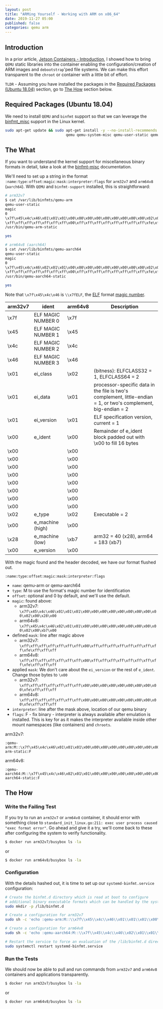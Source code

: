 ```yaml
---
layout: post
title: "ARMing Yourself - Working with ARM on x86_64"
date: 2019-11-27 05:00
published: false
categories: qemu arm
---
```


## Introduction

In a prior article, [Jetson Containers - Introduction](/2019/07/jetson-containers-introduction), I showed how to bring `QEMU` static libraries into the container enabling the configuration/creation of ARM images and `debootstrap`'ped file systems. We can make this effort transparent to the `chroot` or container with a little bit of effort.

`TLDR` - Assuming you have installed the packages in the [Required Packages (Ubuntu 18.04)](#required-packages-(ubuntu-18.04)) section, go to [The How](#the-how) section below.

## Required Packages (Ubuntu 18.04)

We need to install `QEMU` and `binfmt` support so that we can leverage the [binfmt_misc](https://en.wikipedia.org/wiki/Binfmt_misc) support in the Linux kernel.

```bash
sudo apt-get update && sudo apt-get install -y --no-install-recommends \
                            qemu qemu-system-misc qemu-user-static qemu-user binfmt-support
```

## The What

If you want to understand the kernel support for miscellaneous binary formats in detail, take a look at the [binfmt-misc](https://www.kernel.org/doc/html/latest/admin-guide/binfmt-misc.html) documentation.

We'll need to set up a string in the format `:name:type:offset:magic:mask:interpreter:flags` for `arm32v7` and `arm64v8` (`aarch64`). With `QEMU` and `binfmt-support` installed, this is straightforward:

```bash
# arm32v7
$ cat /var/lib/binfmts/qemu-arm
qemu-user-static
magic
0
\x7f\x45\x4c\x46\x01\x01\x01\x00\x00\x00\x00\x00\x00\x00\x00\x00\x02\x00\x28\x00
\xff\xff\xff\xff\xff\xff\xff\x00\xff\xff\xff\xff\xff\xff\xff\xff\xfe\xff\xff\xff
/usr/bin/qemu-arm-static

yes

# arm64v8 (aarch64)
$ cat /var/lib/binfmts/qemu-aarch64 
qemu-user-static
magic
0
\x7f\x45\x4c\x46\x02\x01\x01\x00\x00\x00\x00\x00\x00\x00\x00\x00\x02\x00\xb7\x00
\xff\xff\xff\xff\xff\xff\xff\x00\xff\xff\xff\xff\xff\xff\xff\xff\xfe\xff\xff\xff
/usr/bin/qemu-aarch64-static

yes
```

Note that `\x7f\x45\x4c\x46` is `\\x7fELF`, the [ELF](http://man7.org/linux/man-pages/man5/elf.5.html) format [magic number](https://en.wikipedia.org/wiki/Magic_number_(programming)). 

| arm32v7 | ident | arm64v8  | Description |
|---|---|---|---|
| \x7f | ELF MAGIC NUMBER 0 | \x7f |  |
| \x45 | ELF MAGIC NUMBER 1| \x45 |  |
| \x4c | ELF MAGIC NUMBER 2 | \x4c |  |
| \x46 | ELF MAGIC NUMBER 3 | \x46 |  |
| \x01 | ei_class | \x02 | (bitness): ELFCLASS32 = 1, ELFCLASS64 = 2 |
| \x01 | ei_data | \x01  | processor-specific data in the file is two's complement, little-endian = 1, or two's complement, big-endian = 2 |
| \x01 | ei_version | \x01 | ELF specification version, current = 1 |
| \x00 | e_ident | \x00 | Remainder of e_ident block padded out with \x00 to fill 16 bytes |
| \x00 |  | \x00 |  |
| \x00 |  | \x00 |  |
| \x00 |  | \x00 |  |
| \x00 |  | \x00 |  |
| \x00 |  | \x00 |  |
| \x00 |  | \x00 |  |
| \x00 |  | \x00 |  |
| \x00 |  | \x00 | |
| \x02 | e_type | \x02  | Executable = 2 |
| \x00 | e_machine (high) | \x00 |  |
| \x28 | e_machine (low) | \xb7 | arm32 = 40 (x28), arm64 = 183 (xb7) |
| \x00 | e_version | \x00 |  |


With the magic found and the header decoded, we have our format flushed out.

```
:name:type:offset:magic:mask:interpreter:flags
```

- `name`: qemu-arm or qemu-aarch64
- `type`: M to use the format's magic number for identification
- `offset`: optional and 0 by default, and we'll use the default.
- `magic`: found above:
  - arm32v7: `\x7f\x45\x4c\x46\x01\x01\x01\x00\x00\x00\x00\x00\x00\x00\x00\x00\x02\x00\x28\x00`
  - arm64v8: `\x7f\x45\x4c\x46\x02\x01\x01\x00\x00\x00\x00\x00\x00\x00\x00\x00\x02\x00\xb7\x00`
- defined `mask`: line after magic above 
  - arm32v7: `\xff\xff\xff\xff\xff\xff\xff\x00\xff\xff\xff\xff\xff\xff\xff\xff\xfe\xff\xff\xff`
  - arm64v8: `\xff\xff\xff\xff\xff\xff\xff\x00\xff\xff\xff\xff\xff\xff\xff\xff\xfe\xff\xff\xff`
- applied `mask`: We don't care about the `ei_version` or the rest of `e_ident`. Change those bytes to `\x00`
  - arm32v7: `\xff\xff\xff\xff\xff\xff\xff\x00\x00\x00\x00\x00\x00\x00\x00\x00\xfe\xff\xff\xff`
  - arm64v8: `\xff\xff\xff\xff\xff\xff\xff\x00\x00\x00\x00\x00\x00\x00\x00\x00\xfe\xff\xff\xff`
- `interpreter`: line after the mask above, location of our qemu binary
- `flags`: F - fix binary - interpreter is always available after emulation is installed. This is key for as it makes the interpreter available inside other mount namespaces (like containers) and `chroots`.

arm32v7:
```
:qemu-arm:M::\x7f\x45\x4c\x46\x01\x01\x01\x00\x00\x00\x00\x00\x00\x00\x00\x00\x02\x00\x28\x00:\xff\xff\xff\xff\xff\xff\xff\x00\x00\x00\x00\x00\x00\x00\x00\x00\xfe\xff\xff\xff:/usr/bin/qemu-arm-static:F
```

arm64v8:
```
:qemu-aarch64:M::\x7f\x45\x4c\x46\x02\x01\x01\x00\x00\x00\x00\x00\x00\x00\x00\x00\x02\x00\xb7\x00:\xff\xff\xff\xff\xff\xff\xff\x00\x00\x00\x00\x00\x00\x00\x00\x00\xfe\xff\xff\xff:/usr/bin/qemu-aarch64-static:F 
```

## The How

### Write the Failing Test

If you try to run an `arm32v7` or `arm64v8` container, it should error with something close to `standard_init_linux.go:211: exec user process caused "exec format error"`. Go ahead and give it a try, we'll come back to these after configuring the system to verify functionality.

```bash
$ docker run arm32v7/busybox ls -la
```

or

```bash
$ docker run arm64v8/busybox ls -la
```

### Configuration

With the details hashed out, it is time to set up our `systemd-binfmt.service` configuration:

```bash
# Create the binfmt.d directory which is read at boot to configure
# additional binary executable formats which can be handled by the system.
sudo mkdir -p /lib/binfmt.d

# Create a configuration for arm32v7
sudo sh -c 'echo :qemu-arm:M::\\x7f\\x45\\x4c\\x46\\x01\\x01\\x01\\x00\\x00\\x00\\x00\\x00\\x00\\x00\\x00\\x00\\x02\\x00\\x28\\x00:\\xff\\xff\\xff\\xff\\xff\\xff\\xff\\x00\\x00\\x00\\x00\\x00\\x00\\x00\\x00\\x00\\xfe\\xff\\xff\\xff:/usr/bin/qemu-arm-static:F > /lib/binfmt.d/qemu-arm-static.conf'

# Create a configuration for arm64v8
sudo sh -c 'echo :qemu-aarch64:M::\\x7f\\x45\\x4c\\x46\\x02\\x01\\x01\\x00\\x00\\x00\\x00\\x00\\x00\\x00\\x00\\x00\\x02\\x00\\xb7\\x00:\\xff\\xff\\xff\\xff\\xff\\xff\\xff\\x00\\x00\\x00\\x00\\x00\\x00\\x00\\x00\\x00\\xfe\\xff\\xff\\xff:/usr/bin/qemu-aarch64-static:F > /lib/binfmt.d/qemu-aarch64-static.conf'

# Restart the service to force an evaluation of the /lib/binfmt.d directory
sudo systemctl restart systemd-binfmt.service
```

### Run the Tests

We should now be able to pull and run commands from `arm32v7` and `arm64v8` containers and applications transparently.

```bash
$ docker run arm32v7/busybox ls -la
```

or

```bash
$ docker run arm64v8/busybox ls -la
```

